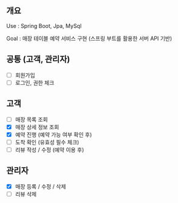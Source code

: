 ## 개요

Use : Spring Boot, Jpa, MySql

Goal : 매장 테이블 예약 서비스 구현 (스프링 부트를 활용한 서버 API 기반)

## 공통 (고객, 관리자)
- [ ] 회원가입
- [ ] 로그인, 권한 체크

## 고객
- [ ] 매장 목록 조회
- [x] 매장 상세 정보 조회
- [x] 예약 진행 (예약 가능 여부 확인 후)
- [ ] 도착 확인 (유효성 필수 체크)
- [ ] 리뷰 작성 / 수정 (예약 이용 후)

## 관리자
- [x] 매장 등록 / 수정 / 삭제
- [ ] 리뷰 삭제
